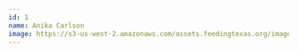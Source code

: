 ```yaml
---
id: 1
name: Anika Carlson
image: https://s3-us-west-2.amazonaws.com/assets.feedingtexas.org/images/staff/anika-carlson.JPG
---
```

